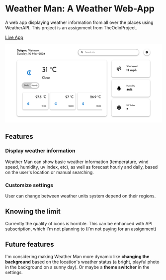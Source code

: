 # Weather Man: A Weather Web-App

A web app displaying weather information from all over the places using WeatherAPI. This project is an assignment from TheOdinProject.

[Live App](https://69kwan69.github.io/weather/)

![A screenshot of the web app](screenshot.png)

## Features

### Display weather information

Weather Man can show basic weather information (temperature, wind speed, humidity, uv index, etc), as well as forecast hourly and daily, based on the user's location or manual searching.

### Customize settings

User can change between weather units system depend on their regions.

## Knowing the limit

Currently the quality of icons is horrible. This can be enhanced with API subscription, which I'm not planning to (I'm not paying for an assignment)

## Future features

I'm considering making Weather Man more dynamic like **changing the background** based on the location's weather status (a bright, playful photo in the background on a sunny day). Or maybe a **theme switcher** in the settings.
